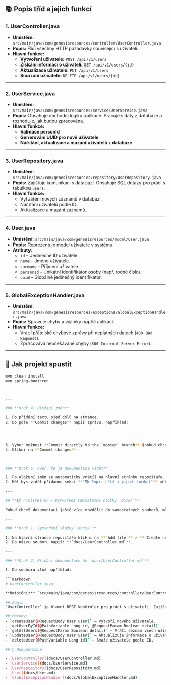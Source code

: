 ## 📚 Popis tříd a jejich funkcí

### 1. **UserController.java**
- **Umístění:** `src/main/java/com/genesisresources/controller/UserController.java`
- **Popis:** Řídí všechny HTTP požadavky související s uživateli.
- **Hlavní funkce:**
  - **Vytvoření uživatele:** `POST /api/v1/users`
  - **Získání informací o uživateli:** `GET /api/v1/users/{id}`
  - **Aktualizace uživatele:** `PUT /api/v1/users`
  - **Smazání uživatele:** `DELETE /api/v1/users/{id}`

---

### 2. **UserService.java**
- **Umístění:** `src/main/java/com/genesisresources/service/UserService.java`
- **Popis:** Obsahuje obchodní logiku aplikace. Pracuje s daty z databáze a rozhoduje, jak budou zpracována.
- **Hlavní funkce:**
  - **Validace personId**
  - **Generování UUID pro nové uživatele**
  - **Načítání, aktualizace a mazání uživatelů z databáze**

---

### 3. **UserRepository.java**
- **Umístění:** `src/main/java/com/genesisresources/repository/UserRepository.java`
- **Popis:** Zajišťuje komunikaci s databází. Obsahuje SQL dotazy pro práci s tabulkou `users`.
- **Hlavní funkce:**
  - Vytváření nových záznamů v databázi.
  - Načítání uživatelů podle ID.
  - Aktualizace a mazání záznamů.

---

### 4. **User.java**
- **Umístění:** `src/main/java/com/genesisresources/model/User.java`
- **Popis:** Reprezentuje model uživatele v systému.
- **Atributy:**
  - `id` – Jedinečné ID uživatele.
  - `name` – Jméno uživatele.
  - `surname` – Příjmení uživatele.
  - `personId` – Unikátní identifikátor osoby (např. rodné číslo).
  - `uuid` – Globálně jedinečný identifikátor.

---

### 5. **GlobalExceptionHandler.java**
- **Umístění:** `src/main/java/com/genesisresources/exceptions/GlobalExceptionHandler.java`
- **Popis:** Spravuje chyby a výjimky napříč aplikací.
- **Hlavní funkce:**
  - Vrací přátelské chybové zprávy při neplatných datech (`400 Bad Request`).
  - Zpracovává neočekávané chyby (`500 Internal Server Error`).

---

## 🚀 Jak projekt spustit

```bash
mvn clean install
mvn spring-boot:run



---

### **Krok 4: Uložení změn**

1. Po přidání textu sjeď dolů na stránce.
2. Do pole **Commit changes** napiš zprávu, například:




3. Vyber možnost **Commit directly to the `master` branch** (pokud chceš změny uložit přímo).
4. Klikni na **Commit changes**.

---

### **Krok 5: Ověř, že je dokumentace vidět**

1. Po uložení změn se automaticky vrátíš na hlavní stránku repozitáře.
2. Měl bys vidět přidanou sekci **"📚 Popis tříd a jejich funkcí"** přímo na úvodní stránce repozitáře.

---

## **2️⃣ (Volitelné) – Vytvoření samostatné složky `docs/`**

Pokud chceš dokumentaci ještě více rozdělit do samostatných souborů, můžeme vytvořit složku **`docs/`**.

---

### **Krok 1: Vytvoření složky `docs/`**

1. Na hlavní stránce repozitáře klikni na **`Add file`** > **`Create new file`**.
2. Do názvu souboru napiš: **`docs/UserController.md`**.

---

### **Krok 2: Přidání dokumentace do `docs/UserController.md`**

1. Do souboru vlož například:

```markdown
# UserController.java

**Umístění:** `src/main/java/com/genesisresources/controller/UserController.java`

## Popis
`UserController` je hlavní REST kontroler pro práci s uživateli. Zajišťuje CRUD operace a směruje HTTP požadavky do `UserService`.

## Metody:
- `createUser(@RequestBody User user)` – Vytvoří nového uživatele.
- `getUserById(@PathVariable Long id, @RequestParam Boolean detail)` – Získá uživatele podle ID.
- `getAllUsers(@RequestParam Boolean detail)` – Vrátí seznam všech uživatelů.
- `updateUser(@RequestBody User user)` – Aktualizuje informace o uživateli.
- `deleteUser(@PathVariable Long id)` – Smaže uživatele podle ID.

## 📄 Dokumentace

- [UserController](docs/UserController.md)
- [UserService](docs/UserService.md)
- [UserRepository](docs/UserRepository.md)
- [User](docs/User.md)
- [GlobalExceptionHandler](docs/GlobalExceptionHandler.md)

